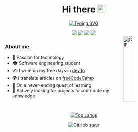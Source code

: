 <div align="center">
<h1>Hi there <img src="https://media.giphy.com/media/hvRJCLFzcasrR4ia7z/giphy.gif" width="25px"></h1>
  
[![Typing SVG](https://readme-typing-svg.herokuapp.com?font=Anton&color=677ABF&size=35&center=true&vCenter=true&width=415&height=63&lines=Welcome+to+my+profile;Bienvenido+a+mi+perfil;Bem-vindo+ao+meu+perfil;Bienvenue+%C3%A0+mon+profil)](https://git.io/typing-svg)
</div>

<div align="center">
<a href="https://dev.to/reliek21"><img src="https://img.shields.io/badge/dev.to-0A0A0A?style=for-the-badge&logo=dev.to&logoColor=white"></a>
<a href="https://www.freecodecamp.org/espanol/news/author/reliek21"><img src="https://img.shields.io/badge/Freecodecamp-%23123.svg?&style=for-the-badge&logo=freecodecamp&logoColor=green"></a>
<a href="https://www.linkedin.com/in/keilerguardo"><img src="https://img.shields.io/badge/linkedin-%230077B5.svg?style=for-the-badge&logo=linkedin&logoColor=white"></a>
<a href="https://twitter.com/reliek21"><img src="https://img.shields.io/badge/Twitter-%231DA1F2.svg?style=for-the-badge&logo=Twitter&logoColor=white"></a>
</div>


<img width = "25%" align="right" alt="GIF" height="210px" src="https://media.giphy.com/media/1lznwaBnIHPSdFxryV/giphy.gif" />

<div align="left">
  
### About me:

- 🚀 Passion for technology
- 🎓 Software engineering student
- ✍ I write on my free days in [dev.to](https://dev.to/reliek21)
- 🌍 I translate articles on [freeCodeCamp](https://www.freecodecamp.org/espanol/news/author/reliek21)
- 🌱 On a never-ending quest of learning
- 📡 Actively looking for projects to contribute my knowledge
</div>

<br />

<div align="center">
  
[![Top Langs](https://github-readme-stats.vercel.app/api/top-langs/?username=reliek21&layout=compact&hide_title=true&langs_count=6&hide_border=false&theme=discord_old_blurple)](https://github.com/anuraghazra/github-readme-stats)
  
![GitHub stats](https://github-readme-stats.vercel.app/api?username=reliek21&show_icons=true&count_private=true&include_all_commits=true&hide_title=true&theme=discord_old_blurple)

</div>

